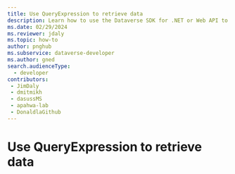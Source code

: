 ```yaml
---
title: Use QueryExpression to retrieve data
description: Learn how to use the Dataverse SDK for .NET or Web API to send a request to retrieve data using QueryExpression
ms.date: 02/29/2024
ms.reviewer: jdaly
ms.topic: how-to
author: pnghub
ms.subservice: dataverse-developer
ms.author: gned
search.audienceType: 
  - developer
contributors:
 - JimDaly
 - dmitmikh
 - dasussMS
 - apahwa-lab
 - DonaldlaGithub
---
```

# Use QueryExpression to retrieve data

<!-- 
The mechanics of using RetrieveMultiple with QE. 

 - Inherits from QueryBase
 - Constructors and methods vs Object initialization
 - When to use RetrieveMultipleRequest
 - Properties of EntityCollection used for subsequent requests
 - Is the 'shape' of the result different since you can't specify column aliases?
    - Is FetchXml 'flat' vs what you get from QE?



-->
